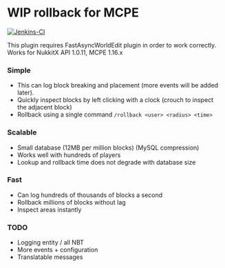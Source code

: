 # WIP rollback for MCPE
[![Jenkins-CI](https://jenkins.potatohome.xyz/job/Rollback%20Nukkit/badge/icon)](https://jenkins.potatohome.xyz/job/Rollback%20Nukkit)

This plugin requires FastAsyncWorldEdit plugin in order to work correctly. Works for NukkitX
API 1.0.11, MCPE 1.16.x

### Simple
 - This can log block breaking and placement (more events will be added later).
 - Quickly inspect blocks by left clicking with a clock (crouch to inspect the adjacent block)
 - Rollback using a single command `/rollback <user> <radius> <time>`

### Scalable
 - Small database (12MB per million blocks) (MySQL compression)
 - Works well with hundreds of players
 - Lookup and rollback time does not degrade with database size

### Fast
 - Can log hundreds of thousands of blocks a second
 - Rollback millions of blocks without lag
 - Inspect areas instantly
 
### TODO
  - Logging entity / all NBT
 - More events + configuration
 - Translatable messages
